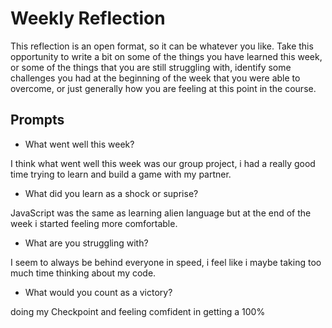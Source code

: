 # Weekly Reflection
This reflection is an open format, so it can be whatever you like. Take this opportunity to write a bit on some of the things you have learned this week, or some of the things that you are still struggling with, identify some challenges you had at the beginning of the week that you were able to overcome, or just generally how you are feeling at this point in the course.

## Prompts
- What went well this week?

I think what went well this week was our group project, i had a really good time trying to learn and build a game with my partner.

- What did you learn as a shock or suprise?

JavaScript was the same as learning alien language but at the end of the week i started feeling more comfortable.

- What are you struggling with?

I seem to always be behind everyone in speed, i feel like i maybe taking too much time thinking about my code.

- What would you count as a victory?

doing my Checkpoint and feeling comfident in getting a 100%

